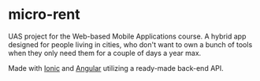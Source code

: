 # micro-rent
UAS project for the Web-based Mobile Applications course.
A hybrid app designed for people living in cities, who don't want to own a bunch of tools when they only need them for a couple of days a year max. 


Made with [Ionic](https://ionicframework.com/) and [Angular](https://angular.io) utilizing a ready-made back-end API.
